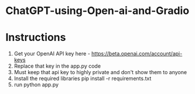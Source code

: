 # ChatGPT-using-Open-ai-and-Gradio

# Instructions

1. Get your OpenAI API key here - https://beta.openai.com/account/api-keys
2. Replace that key in the app.py code
3. Must keep that api key to highly private and don't show them to anyone
4. Install the required libraries pip install -r requirements.txt
5. run python app.py

